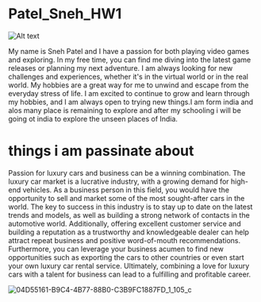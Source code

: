 # Patel_Sneh_HW1


<img src="/path/to/img/sneh.jpg" alt="Alt text" title="Optional title">

My name is Sneh Patel and I have a passion for both playing video games and exploring. In my free time, you can find me diving into the latest game releases or planning my next adventure. I am always looking for new challenges and experiences, whether it's in the virtual world or in the real world. My hobbies are a great way for me to unwind and escape from the everyday stress of life. I am excited to continue to grow and learn through my hobbies, and I am always open to trying new things.I am form india and alos many place is remaining to explore and after my schooling i will be going ot india to explore the unseen places of India.




# things i am passinate about 

Passion for luxury cars and business can be a winning combination. The luxury car market is a lucrative industry, with a growing demand for high-end vehicles. As a business person in this field, you would have the opportunity to sell and market some of the most sought-after cars in the world. The key to success in this industry is to stay up to date on the latest trends and models, as well as building a strong network of contacts in the automotive world. Additionally, offering excellent customer service and building a reputation as a trustworthy and knowledgeable dealer can help attract repeat business and positive word-of-mouth recommendations. Furthermore, you can leverage your business acumen to find new opportunities such as exporting the cars to other countries or even start your own luxury car rental service. Ultimately, combining a love for luxury cars with a talent for business can lead to a fulfilling and profitable career.


![04D55161-B9C4-4B77-88B0-C3B9FC1887FD_1_105_c](https://user-images.githubusercontent.com/121982229/214689956-65697060-dbd3-4d87-a9c9-5f2aa47400f1.jpeg)
